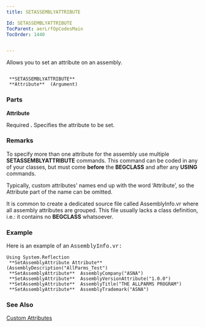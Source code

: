 ```yaml
---
title: SETASSEMBLYATTRIBUTE

Id: SETASSEMBLYATTRIBUTE
TocParent: aerLrfOpCodesMain
TocOrder: 1440


---
```


Allows you to set an attribute on an assembly.

```

 **SETASSEMBLYATTRIBUTE** 
 **Attribute**  (Argument)
```

### Parts

**Attribute** 

Required **.** Specifies the attribute to be set.


### Remarks
To specify more than one attribute for the assembly use multiple **SETASSEMBLYATTRIBUTE** commands. This command can be coded in any of your classes, but must come **before** the **BEGCLASS** and after any **USING** commands. 

Typically, custom attributes' names end up with the word ‘Attribute’, so the Attribute part of the name can be omitted. 

It is common to create a dedicated source file called AssemblyInfo.vr where all assembly attributes are grouped. This file usually lacks a class definition, i.e.: it contains no **BEGCLASS** whatsoever. 

### Example
Here is an example of an <span style="FONT-FAMILY: 'Courier New'">AssemblyInfo.vr:</span> 

```
Using System.Reflection
 **SetAssemblyAttribute Attribute**  (AssemblyDescription("AllParms_Test")
 **SetAssemblyAttribute**  AssemblyCompany("ASNA")
 **SetAssemblyAttribute**  AssemblyVersionAttribute("1.0.0")
 **SetAssemblyAttribute**  AssemblyTitle("THE ALLPARMS PROGRAM")
 **SetAssemblyAttribute**  AssemblyTrademark("ASNA")
```

### See Also
<a href="ADDDUR.htm9">Custom Attributes</a> 
